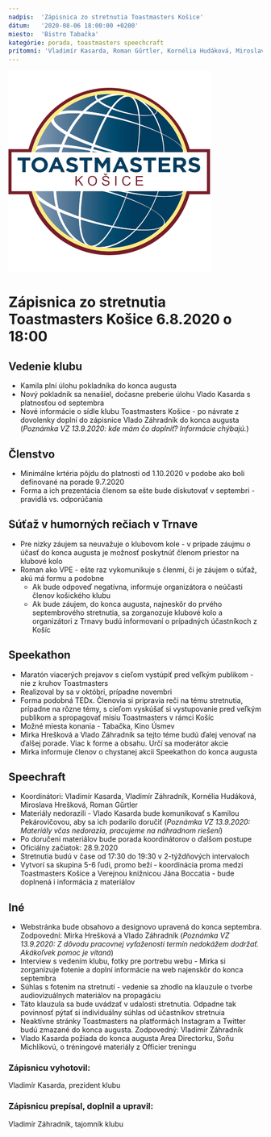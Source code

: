 ```yaml
---
nadpis:  'Zápisnica zo stretnutia Toastmasters Košice'
dátum:   '2020-08-06 18:00:00 +0200'
miesto:  'Bistro Tabačka'
kategórie: porada, toastmasters speechcraft
prítomní: 'Vladimír Kasarda, Roman Gűrtler, Kornélia Hudáková, Miroslava Hrešková, Jozef Starúch'
---
```


![alt text][logo]
# Zápisnica zo stretnutia Toastmasters Košice 6.8.2020 o 18:00

## Vedenie klubu
- Kamila plní úlohu pokladníka do konca augusta
- Nový pokladník sa nenašiel, dočasne preberie úlohu Vlado Kasarda s platnosťou od septembra
- Nové informácie o sídle klubu Toastmasters Košice - po návrate z dovolenky doplní do zápisnice Vlado Záhradník do konca augusta (*Poznámka VZ 13.9.2020: kde mám čo doplniť? Informácie chýbajú.*)

## Členstvo
- Minimálne krtéria pôjdu do platnosti od 1.10.2020 v podobe ako boli definované na porade 9.7.2020
- Forma a ich prezentácia členom sa ešte bude diskutovať v septembri - pravidlá vs. odporúčania

## Súťaž v humorných rečiach v Trnave
- Pre nizky záujem sa neuvažuje o klubovom kole - v prípade záujmu o účasť do konca augusta je možnosť poskytnúť členom priestor na klubové kolo
- Roman ako VPE - ešte raz vykomunikuje s členmi, či je záujem o súťaž, akú má formu a podobne
  - Ak bude odpoveď negatívna, informuje organizátora o neúčasti členov košického klubu
  - Ak bude záujem, do konca augusta, najneskôr do prvého septembrového stretnutia, sa zorganozuje klubové kolo a organizátori z Trnavy budú informovaní o prípadných účastníkoch z Košíc

## Speekathon
- Maratón viacerých prejavov s cieľom vystúpiť pred veľkým publikom - nie z kruhov Toastmasters
- Realizoval by sa v októbri, prípadne novembri
- Forma podobná TEDx. Členovia si pripravia reči na tému stretnutia, prípadne na rôzne témy, s cieľom vyskúšať si vystupovanie pred veľkým publikom a spropagovať misiu Toastmasters v rámci Košíc
- Možné miesta konania - Tabačka, Kino Úsmev
- Mirka Hrešková a Vlado Záhradník sa tejto téme budú ďalej venovať na ďalšej porade. Viac k forme a obsahu. Určí sa moderátor akcie
- Mirka informuje členov o chystanej akcii Speekathon do konca augusta

## Speechraft
- Koordinátori:	Vladimír Kasarda, Vladimír Záhradník, Kornélia Hudáková, Miroslava Hrešková, Roman Gűrtler
- Materiály nedorazili - Vlado Kasarda bude komunikovať s Kamilou Pekárovičovou, aby sa ich podarilo doručiť (*Poznámka VZ 13.9.2020: Materiály včas nedorazia, pracujeme na náhradnom riešení*)
- Po doručeni materiálov bude porada koordinátorov o ďalšom postupe
- Oficiálny začiatok: 28.9.2020
- Stretnutia budú v čase od 17:30 do 19:30 v 2-týždňových intervaloch
- Vytvorí sa skupina 5-6 ľudi, promo beží - koordinácia proma medzi Toastmasters Košice a Verejnou knižnicou Jána Boccatia - bude doplnená i informácia z materiálov

## Iné
- Webstránka bude obsahovo a designovo upravená do konca septembra. Zodpovední: Mirka Hrešková a Vlado Záhradník (*Poznámka VZ 13.9.2020: Z dôvodu pracovnej vyťaženosti termín nedokážem dodržať. Akákoľvek pomoc je vítaná*)
- Interview s vedením klubu, fotky pre portrebu webu - Mirka si zorganizuje fotenie a doplní informácie na web najenskôr do konca septembra
- Súhlas s fotením na stretnutí - vedenie sa zhodlo na klauzule o tvorbe audiovizuálnych materiálov na propagáciu
- Táto klauzula sa bude uvádzať v udalosti stretnutia. Odpadne tak povinnosť pýtať si individuálny súhlas od účastníkov stretnuia
- Neaktívne stránky Toastmasters na platformách Instagram a Twitter budú zmazané do konca augusta. Zodpovedný: Vladimír Záhradník
- Vlado Kasarda požiada do konca augusta Area Directorku, Soňu Michlíkovú, o tréningové materiály z Officier treningu

### Zápisnicu vyhotovil:
Vladimír Kasarda,
prezident klubu

### Zápisnicu prepísal, doplnil a upravil:
Vladimír Záhradník,
tajomník klubu

[logo]: https://github.com/toastmasters-kosice/graficke-podklady/raw/master/Log%C3%A1/%C5%A0tandardn%C3%A9%20zmen%C5%A1en%C3%A9%20logo%20TMKE.png "Logo Toastmasters Košice"
